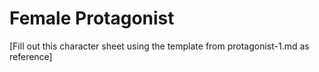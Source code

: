 # Female Protagonist

[Fill out this character sheet using the template from protagonist-1.md as reference]
